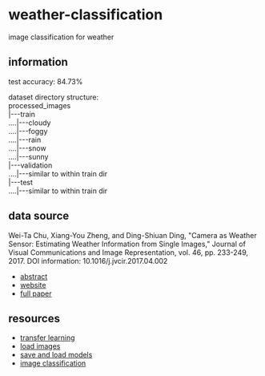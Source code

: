 # weather-classification

image classification for weather

## information

test accuracy: 84.73%

dataset directory structure:  
processed_images  
|---train  
....|---cloudy  
....|---foggy  
....|---rain  
....|---snow  
....|---sunny  
|---validation  
....|---similar to within train dir  
|---test  
....|---similar to within train dir  

## data source

Wei-Ta Chu, Xiang-You Zheng, and Ding-Shiuan Ding, "Camera as Weather Sensor: Estimating Weather Information from Single Images," Journal of Visual Communications and Image Representation, vol. 46, pp. 233-249, 2017.
DOI information: 10.1016/j.jvcir.2017.04.002

- [abstract](http://dx.doi.org/10.1016/j.jvcir.2017.04.002)
- [website](https://www.cs.ccu.edu.tw/~wtchu/projects/Weather/index.html)
- [full paper](https://www.cs.ccu.edu.tw/~wtchu/papers/2017JVCI-chu.pdf)

## resources

- [transfer learning](https://www.tensorflow.org/tutorials/images/transfer_learning)
- [load images](https://www.tensorflow.org/tutorials/load_data/images)
- [save and load models](https://www.tensorflow.org/tutorials/keras/save_and_load)
- [image classification](https://www.tensorflow.org/tutorials/images/classification)
